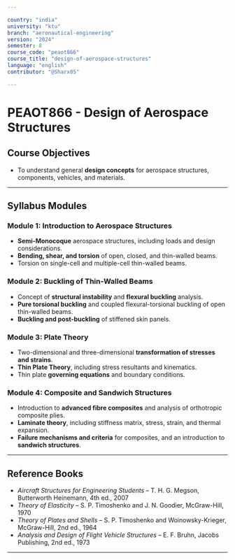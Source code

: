 ```yaml
---

country: "india"
university: "ktu"
branch: "aeronautical-engineering"
version: "2024"
semester: 8
course_code: "peaot866"
course_title: "design-of-aerospace-structures"
language: "english"
contributor: "@Sharx05"

---
```


# PEAOT866 - Design of Aerospace Structures

## Course Objectives

-   To understand general **design concepts** for aerospace structures, components, vehicles, and materials.

---

## Syllabus Modules

### Module 1: Introduction to Aerospace Structures

-   **Semi-Monocoque** aerospace structures, including loads and design considerations.
-   **Bending, shear, and torsion** of open, closed, and thin-walled beams.
-   Torsion on single-cell and multiple-cell thin-walled beams.

### Module 2: Buckling of Thin-Walled Beams

-   Concept of **structural instability** and **flexural buckling** analysis.
-   **Pure torsional buckling** and coupled flexural-torsional buckling of open thin-walled beams.
-   **Buckling and post-buckling** of stiffened skin panels.

### Module 3: Plate Theory

-   Two-dimensional and three-dimensional **transformation of stresses and strains**.
-   **Thin Plate Theory**, including stress resultants and kinematics.
-   Thin plate **governing equations** and boundary conditions.

### Module 4: Composite and Sandwich Structures

-   Introduction to **advanced fibre composites** and analysis of orthotropic composite plies.
-   **Laminate theory**, including stiffness matrix, stress, strain, and thermal expansion.
-   **Failure mechanisms and criteria** for composites, and an introduction to **sandwich structures**.

---

## Reference Books

-   *Aircraft Structures for Engineering Students* – T. H. G. Megson, Butterworth Heinemann, 4th ed., 2007
-   *Theory of Elasticity* – S. P. Timoshenko and J. N. Goodier, McGraw-Hill, 1970
-   *Theory of Plates and Shells* – S. P. Timoshenko and Woinowsky-Krieger, McGraw-Hill, 2nd ed., 1964
-   *Analysis and Design of Flight Vehicle Structures* – E. F. Bruhn, Jacobs Publishing, 2nd ed., 1973

---
